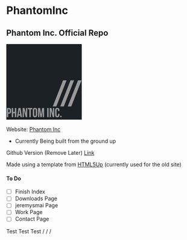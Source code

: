 # PhantomInc
## Phantom Inc. Official Repo
<img src="images/logo.jpg" width="200" height="200"></img>

Website: [Phantom Inc](https://www.phantominc.net)
* Currently Being built from the ground up

Github Version (Remove Later) [Link](https://jeremysmai.github.io/phantominc/)

Made using a template from [HTML5Up](https://html5up.net) (currently used for the old site)

#### To Do 
- [ ] Finish Index
- [ ] Downloads Page
- [ ] jeremysmai Page
- [ ] Work Page
- [ ] Contact Page

Test Test Test
/    /    /
